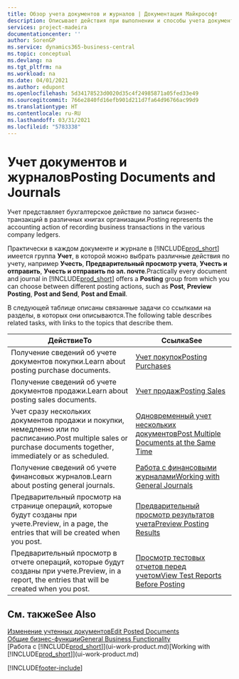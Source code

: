 ```yaml
---
title: Обзор учета документов и журналов | Документация Майкрософт
description: Описывает действия при выполнении и способы учета документов и журналов.
services: project-madeira
documentationcenter: ''
author: SorenGP
ms.service: dynamics365-business-central
ms.topic: conceptual
ms.devlang: na
ms.tgt_pltfrm: na
ms.workload: na
ms.date: 04/01/2021
ms.author: edupont
ms.openlocfilehash: 5d34178523d0020d35c4f24985871a05fed33e49
ms.sourcegitcommit: 766e2840fd16efb901d211d7fa64d96766ac99d9
ms.translationtype: HT
ms.contentlocale: ru-RU
ms.lasthandoff: 03/31/2021
ms.locfileid: "5783338"
---
```

# <a name="posting-documents-and-journals"></a><span data-ttu-id="d948f-103">Учет документов и журналов</span><span class="sxs-lookup"><span data-stu-id="d948f-103">Posting Documents and Journals</span></span>
<span data-ttu-id="d948f-104">Учет представляет бухгалтерское действие по записи бизнес-транзакций в различных книгах организации.</span><span class="sxs-lookup"><span data-stu-id="d948f-104">Posting represents the accounting action of recording business transactions in the various company ledgers.</span></span>

<span data-ttu-id="d948f-105">Практически в каждом документе и журнале в [!INCLUDE[prod_short](includes/prod_short.md)] имеется группа **Учет**, в которой можно выбрать различные действия по учету, например **Учесть**, **Предварительный просмотр учета**, **Учесть и отправить**, **Учесть и отправить по эл. почте**.</span><span class="sxs-lookup"><span data-stu-id="d948f-105">Practically every document and journal in [!INCLUDE[prod_short](includes/prod_short.md)] offers a **Posting** group from which you can choose between different posting actions, such as **Post**, **Preview Posting**, **Post and Send**, **Post and Email**.</span></span>

<span data-ttu-id="d948f-106">В следующей таблице описаны связанные задачи со ссылками на разделы, в которых они описываются.</span><span class="sxs-lookup"><span data-stu-id="d948f-106">The following table describes related tasks, with links to the topics that describe them.</span></span>

| <span data-ttu-id="d948f-107">Действие</span><span class="sxs-lookup"><span data-stu-id="d948f-107">To</span></span> | <span data-ttu-id="d948f-108">Ссылка</span><span class="sxs-lookup"><span data-stu-id="d948f-108">See</span></span> |
| --- | --- |
| <span data-ttu-id="d948f-109">Получение сведений об учете документов покупки.</span><span class="sxs-lookup"><span data-stu-id="d948f-109">Learn about posting purchase documents.</span></span> |[<span data-ttu-id="d948f-110">Учет покупок</span><span class="sxs-lookup"><span data-stu-id="d948f-110">Posting Purchases</span></span>](ui-post-purchases.md) |
| <span data-ttu-id="d948f-111">Получение сведений об учете документов продажи.</span><span class="sxs-lookup"><span data-stu-id="d948f-111">Learn about posting sales documents.</span></span> |[<span data-ttu-id="d948f-112">Учет продаж</span><span class="sxs-lookup"><span data-stu-id="d948f-112">Posting Sales</span></span>](ui-post-sales.md) |
| <span data-ttu-id="d948f-113">Учет сразу нескольких документов продажи и покупки, немедленно или по расписанию.</span><span class="sxs-lookup"><span data-stu-id="d948f-113">Post multiple sales or purchase documents together, immediately or as scheduled.</span></span>|[<span data-ttu-id="d948f-114">Одновременный учет нескольких документов</span><span class="sxs-lookup"><span data-stu-id="d948f-114">Post Multiple Documents at the Same Time</span></span>](ui-batch-posting.md)|
| <span data-ttu-id="d948f-115">Получение сведений об учете финансовых журналов.</span><span class="sxs-lookup"><span data-stu-id="d948f-115">Learn about posting general journals.</span></span> |[<span data-ttu-id="d948f-116">Работа с финансовыми журналами</span><span class="sxs-lookup"><span data-stu-id="d948f-116">Working with General Journals</span></span>](ui-work-general-journals.md) |
| <span data-ttu-id="d948f-117">Предварительный просмотр на странице операций, которые будут созданы при учете.</span><span class="sxs-lookup"><span data-stu-id="d948f-117">Preview, in a page, the entries that will be created when you post.</span></span> |[<span data-ttu-id="d948f-118">Предварительный просмотр результатов учета</span><span class="sxs-lookup"><span data-stu-id="d948f-118">Preview Posting Results</span></span>](ui-how-preview-post-results.md) |
| <span data-ttu-id="d948f-119">Предварительный просмотр в отчете операций, которые будут созданы при учете.</span><span class="sxs-lookup"><span data-stu-id="d948f-119">Preview, in a report, the entries that will be created when you post.</span></span> |[<span data-ttu-id="d948f-120">Просмотр тестовых отчетов перед учетом</span><span class="sxs-lookup"><span data-stu-id="d948f-120">View Test Reports Before Posting</span></span>](ui-how-view-test-reports-posting.md) |

## <a name="see-also"></a><span data-ttu-id="d948f-121">См. также</span><span class="sxs-lookup"><span data-stu-id="d948f-121">See Also</span></span>
[<span data-ttu-id="d948f-122">Изменение учтенных документов</span><span class="sxs-lookup"><span data-stu-id="d948f-122">Edit Posted Documents</span></span>](across-edit-posted-document.md)  
[<span data-ttu-id="d948f-123">Общие бизнес-функции</span><span class="sxs-lookup"><span data-stu-id="d948f-123">General Business Functionality</span></span>](ui-across-business-areas.md)  
<span data-ttu-id="d948f-124">[Работа с [!INCLUDE[prod_short](includes/prod_short.md)]](ui-work-product.md)</span><span class="sxs-lookup"><span data-stu-id="d948f-124">[Working with [!INCLUDE[prod_short](includes/prod_short.md)]](ui-work-product.md)</span></span>


[!INCLUDE[footer-include](includes/footer-banner.md)]
